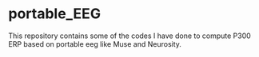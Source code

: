 # portable_EEG
This repository contains some of the codes I have done to compute P300 ERP based on portable eeg like Muse and Neurosity. 
